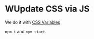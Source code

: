 # WUpdate CSS via JS

We do it with [CSS Variables](https://developer.mozilla.org/en-US/docs/Web/CSS/Using_CSS_custom_properties)

`npm i` and `npm start`.
